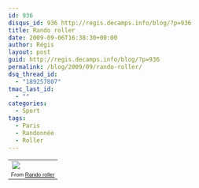 ```yaml
---
id: 936
disqus_id: 936 http://regis.decamps.info/blog/?p=936
title: Rando roller
date: 2009-09-06T16:38:30+00:00
author: Régis
layout: post
guid: http://regis.decamps.info/blog/?p=936
permalink: /blog/2009/09/rando-roller/
dsq_thread_id:
  - "189257807"
tmac_last_id:
  - ""
categories:
  - Sport
tags:
  - Paris
  - Randonnée
  - Roller
---
```

<table style="width:auto;">
  <tr>
    <td>
      <a href="http://picasaweb.google.com/lh/photo/wd0OYGBJFf_ahfHJ_sJrcw?authkey=Gv1sRgCJjlwtvyh9GskAE&#038;feat=embedwebsite"><img src="http://lh3.ggpht.com/_V9wavuJ6Kso/SrfH6GCz7qI/AAAAAAAAKEI/OphnIY5uVkE/s144/Photo-659.jpg" /></a>
    </td>
  </tr>
  
  <tr>
    <td style="font-family:arial,sans-serif; font-size:11px; text-align:right">
      From <a href="http://picasaweb.google.com/regis.decamps/RandoRoller?authkey=Gv1sRgCJjlwtvyh9GskAE&#038;feat=embedwebsite">Rando roller</a>
    </td>
  </tr>
</table>
